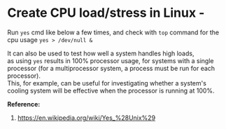 # Create CPU load/stress in Linux - 

Run `yes` cmd like below a few times, and check with `top` command for the cpu usage
`yes > /dev/null &`

It can also be used to test how well a system handles high loads,  
as using `yes` results in 100% processor usage, for systems with a single processor (for a multiprocessor system, a process must be run for each processor).  
This, for example, can be useful for investigating whether a system's cooling system will be effective when the processor is running at 100%.  

**Reference:**  
1. https://en.wikipedia.org/wiki/Yes_%28Unix%29

